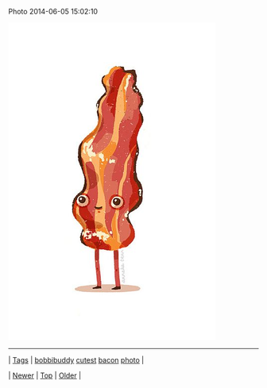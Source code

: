 <!--
title: Photo 2014-06-05 15
date: 2020-06-28T15:27:00.317Z
tags: bobbibuddy, cutest, bacon, photo
-->


Photo 2014-06-05 15:02:10

![](87896979793-0.jpg)

<!--BOTTOM-POST-NAVIGATION-->
---

| [Tags](tags.md) | [bobbibuddy](tag-bobbibuddy.md) [cutest](tag-cutest.md) [bacon](tag-bacon.md) [photo](tag-photo.md) |

| [Newer](87886763484.md) | [Top](index.md) | [Older](87914714821.md) |